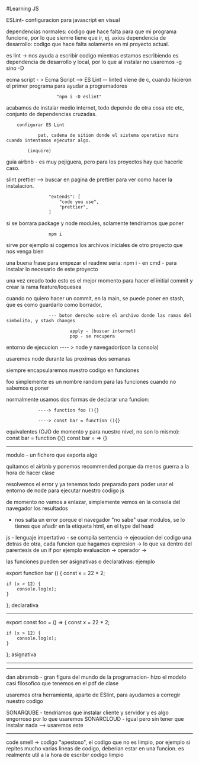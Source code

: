 #Learning JS

ESLint-
configuracion para javascript en visual

dependencias normales: codigo que hace falta para que mi programa funcione, por lo que siemre tiene que ir, ej. axios
dependencia de desarrollo: codigo que hace falta solamente en mi proyecto actual.

es lint -> nos ayuda a escribir codigo mientras estamos escribiendo
es dependencia de desarrollo y local, por lo que al instalar no usaremos -g sino -D

ecma script - > Ecma Script --> ES Lint -- linted viene de c, cuando hicieron el primer programa para ayudar a programadores

                       "npm i -D eslint"

acabamos de instalar medio internet, todo depende de otra cosa etc etc, conjunto de dependencias cruzadas.

        configurar ES Lint

                pat, cadena de sition donde el sistema operativo mira cuando intentamos ejecutar algo.

            (inquire)

guia airbnb - es muy pejiguera, pero para los proyectos hay que hacerle caso.

slint prettier --> buscar en pagina de prettier para ver como hacer la instalacion.

                    "extends": [
                        "code you use",
                        "prettier",
                    ]

si se borrara package y node modules, solamente tendriamos que poner

                    npm i

sirve por ejemplo si cogemos los archivos iniciales de otro proyecto que nos venga bien

una buena frase para empezar el readme seria: npm i - en cmd - para instalar lo necesario de este proyecto

una vez creado todo esto es el mejor momento para hacer el initial commit y crear la rama feature/loquesea

cuando no quiero hacer un commit, en la main, se puede poner en stash, que es como guardarlo como borrador,

                    --- boton derecho sobre el archivo donde las ramas del simbolito, y stash changes

                            apply - (buscar internet)
                            pop - se recupera

entorno de ejecucion ---- > node y navegador(con la consola)

usaremos node durante las proximas dos semanas

siempre encapsularemos nuestro codigo en funciones

foo simplemente es un nombre random para las funciones cuando no sabemos q poner

normalmente usamos dos formas de declarar una funcion:

                ----> function foo (){}

                ----> const bar = function (){}

equivalentes (OJO de momento y para nuestro nivel, no son lo mismo):
const bar = function (){}
const bar = => {}

---

modulo - un fichero que exporta algo

quitamos el airbnb y ponemos recommended porque da menos guerra a la hora de hacer clase

resolvemos el error y ya tenemos todo preparado para poder usar el entorno de node para ejecutar nuestro codigo js

de momento no vamos a enlazar, simplemente vemos en la consola del navegador los resultados

-   nos salta un error porque el navegador "no sabe" usar modulos, se lo tienes que añadir en la etiqueta html, en el type del head

js - lenguaje impertativo - se compila
sentencia -> ejecucion del codigo una detras de otra, cada funcion que hagamos
expresion -> lo que va dentro del parentesis de un if por ejemplo
evaluacion ->
operador ->

las funciones pueden ser asignativas o declarativas: ejemplo

export function bar () {
const x = 22 \* 2;

    if (x > 12) {
        console.log(x);
    }

};
declarativa

---

export const foo = () => {
const x = 22 \* 2;

    if (x > 12) {
        console.log(x);
    }

};
asignativa

---

---

dan abramob - gran figura del mundo de la programacion- hizo el modelo casi filosofico que tenemos en el pdf de clase

usaremos otra herramienta, aparte de ESlint, para ayudarnos a corregir nuestro codigo

SONARQUBE - tendriamos que instalar cliente y servidor y es algo engorroso por lo que usaremos
SONARCLOUD - igual pero sin tener que instalar nada --> usaremos este

---

code smell -> codigo "apestoso", el codigo que no es limpio, por ejemplo si repites mucho varias lineas de codigo, deberian estar en una funcion. es realmente util a la hora de escribir codigo limpio
